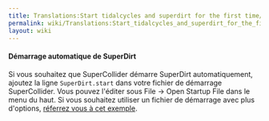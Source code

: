 ```yaml
---
title: Translations:Start tidalcycles and superdirt for the first time/8/fr
permalink: wiki/Translations:Start_tidalcycles_and_superdirt_for_the_first_time/8/fr/
layout: wiki
---
```


#### Démarrage automatique de SuperDirt

Si vous souhaitez que SuperCollider démarre SuperDirt automatiquement,
ajoutez la ligne `SuperDirt.start` dans votre fichier de démarrage
SuperCollider. Vous pouvez l'éditer sous File -\> Open Startup File dans
le menu du haut. Si vous souhaitez utiliser un fichier de démarrage avec
plus d'options, [réferrez vous à cet
exemple](https://github.com/musikinformatik/SuperDirt/blob/master/superdirt_startup.scd).
